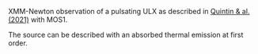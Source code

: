 XMM-Newton observation of a pulsating ULX as described in [Quintin & al. (2021)](https://ui.adsabs.harvard.edu/abs/2021MNRAS.503.5485Q/abstract) with MOS1.

The source can be described with an absorbed thermal emission at first order.